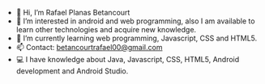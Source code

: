 - 👋 Hi, I’m Rafael Planas Betancourt 
- 👀 I’m interested in android and web programming, also I am available to learn other technologies and acquire new knowledge.
- 🌱 I’m currently learning web programming, Javascript, CSS and HTML5.
- 📫 Contact: betancourtrafael00@gmail.com
- 💻 I have knowledge about Java, Javascript, CSS, HTML5, Android development and Android Studio.
<!---
mybess00/mybess00 is a ✨ special ✨ repository because its `README.md` (this file) appears on your GitHub profile.
You can click the Preview link to take a look at your changes.
--->
